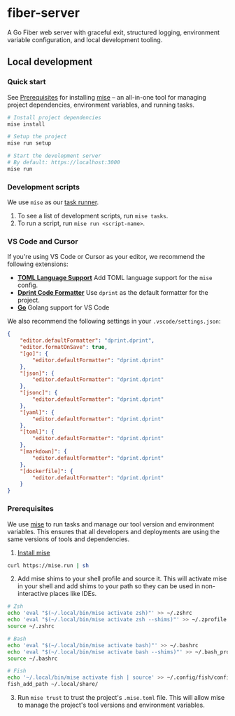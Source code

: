 # fiber-server

A Go Fiber web server with graceful exit, structured logging, environment variable configuration, and local development tooling.

## Local development

### Quick start

See [Prerequisites](#prerequisites) for installing [mise](https://mise.jdx.dev/about.html) –
an all-in-one tool for managing project dependencies, environment variables, and running tasks.

```sh
# Install project dependencies
mise install

# Setup the project
mise run setup

# Start the development server
# By default: https://localhost:3000
mise run
```

### Development scripts

We use `mise` as our [task runner](https://mise.jdx.dev/tasks/running-tasks.html).

1. To see a list of development scripts, run `mise tasks`.
1. To run a script, run `mise run <script-name>`.

### VS Code and Cursor

If you're using VS Code or Cursor as your editor, we recommend the following extensions:

- [**TOML Language Support**](https://marketplace.visualstudio.com/items?itemName=be5invis.toml) Add TOML language support for the `mise` config.
- [**Dprint Code Formatter**](https://marketplace.visualstudio.com/items?itemName=dprint.dprint) Use `dprint` as the default formatter for the project.
- [**Go**](https://marketplace.visualstudio.com/items?itemName=golang.go) Golang support for VS Code

We also recommend the following settings in your `.vscode/settings.json`:

```json
{
	"editor.defaultFormatter": "dprint.dprint",
	"editor.formatOnSave": true,
	"[go]": {
		"editor.defaultFormatter": "dprint.dprint"
	},
	"[json]": {
		"editor.defaultFormatter": "dprint.dprint"
	},
	"[jsonc]": {
		"editor.defaultFormatter": "dprint.dprint"
	},
	"[yaml]": {
		"editor.defaultFormatter": "dprint.dprint"
	},
	"[toml]": {
		"editor.defaultFormatter": "dprint.dprint"
	},
	"[markdown]": {
		"editor.defaultFormatter": "dprint.dprint"
	},
	"[dockerfile]": {
		"editor.defaultFormatter": "dprint.dprint"
	}
}
```

### Prerequisites

We use [mise](https://mise.jdx.dev/about.html) to run tasks and manage our tool version and environment variables.
This ensures that all developers and deployments are using the same versions of tools and dependencies.

1. [Install mise](https://mise.jdx.dev/getting-started.html)

```sh
curl https://mise.run | sh
```

2. Add mise shims to your shell profile and source it. This will activate mise in your shell
   and add shims to your path so they can be used in non-interactive places like IDEs.

```sh
# Zsh
echo 'eval "$(~/.local/bin/mise activate zsh)"' >> ~/.zshrc
echo 'eval "$(~/.local/bin/mise activate zsh --shims)"' >> ~/.zprofile
source ~/.zshrc

# Bash 
echo 'eval "$(~/.local/bin/mise activate bash)"' >> ~/.bashrc
echo 'eval "$(~/.local/bin/mise activate bash --shims)"' >> ~/.bash_profile
source ~/.bashrc

# Fish
echo '~/.local/bin/mise activate fish | source' >> ~/.config/fish/config.fish
fish_add_path ~/.local/share/
```

3. Run `mise trust` to trust the project's `.mise.toml` file. This will allow mise to manage the project's tool versions and environment variables.
